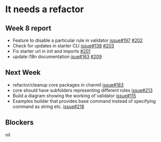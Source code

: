 # It needs a refactor

## Week 8 report
- Feature to disable a particular rule in validator [issue#197](https://github.com/aerogear/charmil/issues/197) [#202](https://github.com/aerogear/charmil/pull/202)
- Check for updates in starter CLI [issue#138](https://github.com/aerogear/charmil/issues/138) [#203](https://github.com/aerogear/charmil/pull/203)
- Fix starter url in init and imports [#201](https://github.com/aerogear/charmil/pull/201)
- update i18n documentation [isue#163](https://github.com/aerogear/charmil/issues/163) [#209](https://github.com/aerogear/charmil/pull/209)

## Next Week
- refactor/cleanup core packages in charmil [issue#183](https://github.com/aerogear/charmil/issues/183)
- core should have subfolders representing different roles [issue#213](https://github.com/aerogear/charmil/issues/213)
- Build a diagram showing the working of validator [issue#115](https://github.com/aerogear/charmil/issues/115)
- Examples builder that provides base command instead of specifying command as string etc. [issue#218](https://github.com/aerogear/charmil/issues/218)

## Blockers
nil